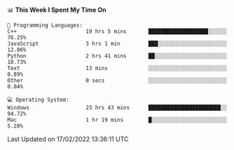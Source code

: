 
<!--START_SECTION:waka-->
📊 **This Week I Spent My Time On** 

```text
💬 Programming Languages: 
C++                      19 hrs 5 mins       ███████████████████░░░░░░   76.25% 
JavaScript               3 hrs 1 min         ███░░░░░░░░░░░░░░░░░░░░░░   12.06% 
Python                   2 hrs 41 mins       ██░░░░░░░░░░░░░░░░░░░░░░░   10.73% 
Text                     13 mins             ░░░░░░░░░░░░░░░░░░░░░░░░░   0.89% 
Other                    0 secs              ░░░░░░░░░░░░░░░░░░░░░░░░░   0.04%

💻 Operating System: 
Windows                  23 hrs 43 mins      ███████████████████████░░   94.72% 
Mac                      1 hr 19 mins        █░░░░░░░░░░░░░░░░░░░░░░░░   5.28%

```


 Last Updated on 17/02/2022 13:36:11 UTC
<!--END_SECTION:waka-->
